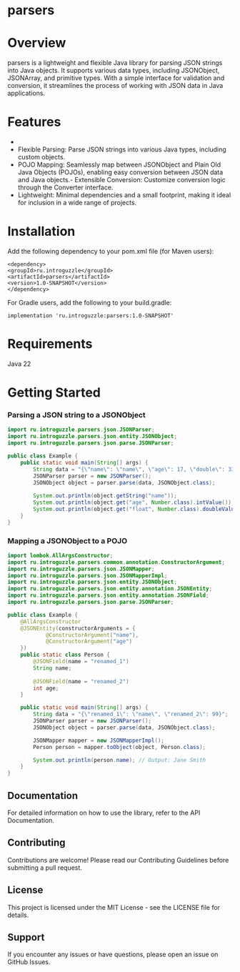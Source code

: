 # parsers

# Overview
parsers is a lightweight and flexible Java library for parsing JSON strings into Java objects. It supports various data types, including JSONObject, JSONArray, and primitive types. With a simple interface for validation and conversion, it streamlines the process of working with JSON data in Java applications.

# Features
- 
- Flexible Parsing: Parse JSON strings into various Java types, including custom objects.
- POJO Mapping: Seamlessly map between JSONObject and Plain Old Java Objects (POJOs), enabling easy conversion between JSON data and Java objects.- Extensible Conversion: Customize conversion logic through the Converter interface.
- Lightweight: Minimal dependencies and a small footprint, making it ideal for inclusion in a wide range of projects.

# Installation
Add the following dependency to your pom.xml file (for Maven users):

```
<dependency>
<groupId>ru.introguzzle</groupId>
<artifactId>parsers</artifactId>
<version>1.0-SNAPSHOT</version>
</dependency>
```
For Gradle users, add the following to your build.gradle:

```
implementation 'ru.introguzzle:parsers:1.0-SNAPSHOT'
```
# Requirements
Java 22

# Getting Started
### Parsing a JSON string to a JSONObject

```java
import ru.introguzzle.parsers.json.JSONParser;
import ru.introguzzle.parsers.json.entity.JSONObject;
import ru.introguzzle.parsers.json.parse.JSONParser;

public class Example {
    public static void main(String[] args) {
        String data = "{\"name\": \"name\", \"age\": 17, \"double\": 333.3}";
        JSONParser parser = new JSONParser();
        JSONObject object = parser.parse(data, JSONObject.class);
        
        System.out.println(object.getString("name"));
        System.out.println(object.get("age", Number.class).intValue());
        System.out.println(object.get("float", Number.class).doubleValue());
    }
}
```
### Mapping a JSONObject to a POJO

```java
import lombok.AllArgsConstructor;
import ru.introguzzle.parsers.common.annotation.ConstructorArgument;
import ru.introguzzle.parsers.json.JSONMapper;
import ru.introguzzle.parsers.json.JSONMapperImpl;
import ru.introguzzle.parsers.json.entity.JSONObject;
import ru.introguzzle.parsers.json.entity.annotation.JSONEntity;
import ru.introguzzle.parsers.json.entity.annotation.JSONField;
import ru.introguzzle.parsers.json.parse.JSONParser;

public class Example {
    @AllArgsConstructor
    @JSONEntity(constructorArguments = {
            @ConstructorArgument("name"),
            @ConstructorArgument("age")
    })
    public static class Person {
        @JSONField(name = "renamed_1")
        String name;
        
        @JSONField(name = "renamed_2")
        int age;
    }

    public static void main(String[] args) {
        String data = "{\"renamed_1\": \"name\", \"renamed_2\": 99}";
        JSONParser parser = new JSONParser();
        JSONObject object = parser.parse(data, JSONObject.class);

        JSONMapper mapper = new JSONMapperImpl();
        Person person = mapper.toObject(object, Person.class);

        System.out.println(person.name); // Output: Jane Smith
    }
}
```
## Documentation
For detailed information on how to use the library, refer to the API Documentation.

## Contributing
Contributions are welcome! Please read our Contributing Guidelines before submitting a pull request.

## License
This project is licensed under the MIT License - see the LICENSE file for details.

## Support
If you encounter any issues or have questions, please open an issue on GitHub Issues.